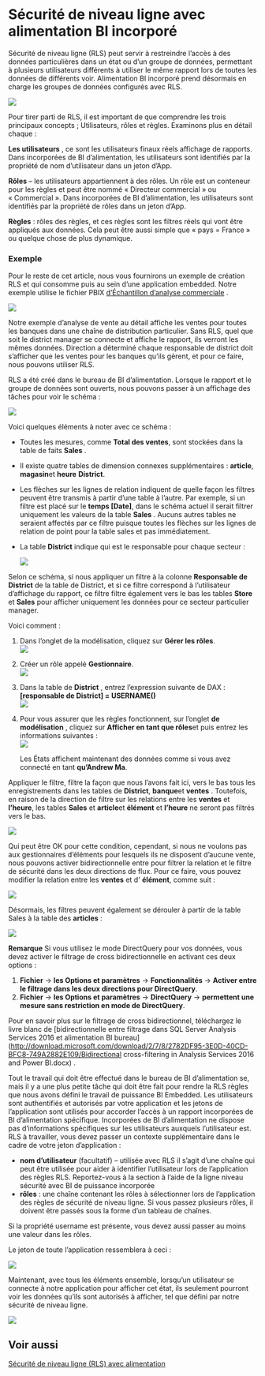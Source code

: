 <properties
   pageTitle="Sécurité de niveau ligne avec alimentation BI incorporé"
   description="Pour plus d’informations sur la sécurité de niveau ligne avec alimentation BI incorporé"
   services="power-bi-embedded"
   documentationCenter=""
   authors="guyinacube"
   manager="erikre"
   editor=""
   tags=""/>
<tags
   ms.service="power-bi-embedded"
   ms.devlang="NA"
   ms.topic="article"
   ms.tgt_pltfrm="NA"
   ms.workload="powerbi"
   ms.date="10/04/2016"
   ms.author="asaxton"/>

# <a name="row-level-security-with-power-bi-embedded"></a>Sécurité de niveau ligne avec alimentation BI incorporé

Sécurité de niveau ligne (RLS) peut servir à restreindre l’accès à des données particulières dans un état ou d’un groupe de données, permettant à plusieurs utilisateurs différents à utiliser le même rapport lors de toutes les données de différents voir. Alimentation BI incorporé prend désormais en charge les groupes de données configurés avec RLS.

![](media\power-bi-embedded-rls\pbi-embedded-rls-flow-1.png)

Pour tirer parti de RLS, il est important de que comprendre les trois principaux concepts ; Utilisateurs, rôles et règles. Examinons plus en détail chaque :

**Les utilisateurs** , ce sont les utilisateurs finaux réels affichage de rapports. Dans incorporées de BI d’alimentation, les utilisateurs sont identifiés par la propriété de nom d’utilisateur dans un jeton d’App.

**Rôles** – les utilisateurs appartiennent à des rôles. Un rôle est un conteneur pour les règles et peut être nommé « Directeur commercial » ou « Commercial ». Dans incorporées de BI d’alimentation, les utilisateurs sont identifiés par la propriété de rôles dans un jeton d’App.

**Règles** : rôles des règles, et ces règles sont les filtres réels qui vont être appliqués aux données. Cela peut être aussi simple que « pays = France » ou quelque chose de plus dynamique.

### <a name="example"></a>Exemple

Pour le reste de cet article, nous vous fournirons un exemple de création RLS et qui consomme puis au sein d’une application embedded. Notre exemple utilise le fichier PBIX [d’Échantillon d’analyse commerciale](http://go.microsoft.com/fwlink/?LinkID=780547) .

![](media\power-bi-embedded-rls\pbi-embedded-rls-scenario-2.png)

Notre exemple d’analyse de vente au détail affiche les ventes pour toutes les banques dans une chaîne de distribution particulier. Sans RLS, quel que soit le district manager se connecte et affiche le rapport, ils verront les mêmes données. Direction a déterminé chaque responsable de district doit s’afficher que les ventes pour les banques qu’ils gèrent, et pour ce faire, nous pouvons utiliser RLS.

RLS a été créé dans le bureau de BI d’alimentation. Lorsque le rapport et le groupe de données sont ouverts, nous pouvons passer à un affichage des tâches pour voir le schéma :

![](media\power-bi-embedded-rls\pbi-embedded-rls-diagram-view-3.png)

Voici quelques éléments à noter avec ce schéma :

-   Toutes les mesures, comme **Total des ventes**, sont stockées dans la table de faits **Sales** .
-   Il existe quatre tables de dimension connexes supplémentaires : **article**, **magasin**et **heure** **District**.
-   Les flèches sur les lignes de relation indiquent de quelle façon les filtres peuvent être transmis à partir d’une table à l’autre. Par exemple, si un filtre est placé sur le **temps [Date]**, dans le schéma actuel il serait filtrer uniquement les valeurs de la table **Sales** . Aucuns autres tables ne seraient affectés par ce filtre puisque toutes les flèches sur les lignes de relation de point pour la table sales et pas immédiatement.
-   La table **District** indique qui est le responsable pour chaque secteur :

    ![](media\power-bi-embedded-rls\pbi-embedded-rls-district-table-4.png)

Selon ce schéma, si nous appliquer un filtre à la colonne **Responsable de District** de la table de District, et si ce filtre correspond à l’utilisateur d’affichage du rapport, ce filtre filtre également vers le bas les tables **Store** et **Sales** pour afficher uniquement les données pour ce secteur particulier manager.

Voici comment :

1.  Dans l’onglet de la modélisation, cliquez sur **Gérer les rôles**.  
![](media\power-bi-embedded-rls\pbi-embedded-rls-modeling-tab-5.png)

2.  Créer un rôle appelé **Gestionnaire**.  
![](media\power-bi-embedded-rls\pbi-embedded-rls-manager-role-6.png)

3.  Dans la table de **District** , entrez l’expression suivante de DAX : **[responsable de District] = USERNAME()**  
![](media\power-bi-embedded-rls\pbi-embedded-rls-manager-role-7.png)

4.  Pour vous assurer que les règles fonctionnent, sur l’onglet **de modélisation** , cliquez sur **Afficher en tant que rôles**et puis entrez les informations suivantes :  
![](media\power-bi-embedded-rls\pbi-embedded-rls-view-as-roles-8.png)

    Les États affichent maintenant des données comme si vous avez connecté en tant **qu’Andrew Ma**.

Appliquer le filtre, filtre la façon que nous l’avons fait ici, vers le bas tous les enregistrements dans les tables de **District**, **banque**et **ventes** . Toutefois, en raison de la direction de filtre sur les relations entre les **ventes** et **l’heure**, les tables **Sales** et **article**et **élément** et **l’heure** ne seront pas filtrés vers le bas.

![](media\power-bi-embedded-rls\pbi-embedded-rls-diagram-view-9.png)

Qui peut être OK pour cette condition, cependant, si nous ne voulons pas aux gestionnaires d’éléments pour lesquels ils ne disposent d’aucune vente, nous pouvons activer bidirectionnelle entre pour filtrer la relation et le filtre de sécurité dans les deux directions de flux. Pour ce faire, vous pouvez modifier la relation entre les **ventes** et d' **élément**, comme suit :

![](media\power-bi-embedded-rls\pbi-embedded-rls-edit-relationship-10.png)

Désormais, les filtres peuvent également se dérouler à partir de la table Sales à la table des **articles** :

![](media\power-bi-embedded-rls\pbi-embedded-rls-diagram-view-11.png)

**Remarque** Si vous utilisez le mode DirectQuery pour vos données, vous devez activer le filtrage de cross bidirectionnelle en activant ces deux options :

1.  **Fichier** -> **les Options et paramètres** -> **Fonctionnalités** -> **Activer entre le filtrage dans les deux directions pour DirectQuery**.
2.  **Fichier** -> **les Options et paramètres** -> **DirectQuery** -> **permettent une mesure sans restriction en mode de DirectQuery**.


Pour en savoir plus sur le filtrage de cross bidirectionnel, téléchargez le livre blanc de [bidirectionnelle entre filtrage dans SQL Server Analysis Services 2016 et alimentation BI bureau](http://download.microsoft.com/download/2/7/8/2782DF95-3E0D-40CD-BFC8-749A2882E109/Bidirectional cross-filtering in Analysis Services 2016 and Power BI.docx) .

Tout le travail qui doit être effectué dans le bureau de BI d’alimentation se, mais il y a une plus petite tâche qui doit être fait pour rendre la RLS règles que nous avons défini le travail de puissance BI Embedded. Les utilisateurs sont authentifiés et autorisés par votre application et les jetons de l’application sont utilisés pour accorder l’accès à un rapport incorporées de BI d’alimentation spécifique. Incorporées de BI d’alimentation ne dispose pas d’informations spécifiques sur les utilisateurs auxquels l’utilisateur est. RLS à travailler, vous devez passer un contexte supplémentaire dans le cadre de votre jeton d’application :
-   **nom d’utilisateur** (facultatif) – utilisée avec RLS il s’agit d’une chaîne qui peut être utilisée pour aider à identifier l’utilisateur lors de l’application des règles RLS. Reportez-vous à la section à l’aide de la ligne niveau sécurité avec BI de puissance incorporée
-   **rôles** : une chaîne contenant les rôles à sélectionner lors de l’application des règles de sécurité de niveau ligne. Si vous passez plusieurs rôles, il doivent être passés sous la forme d’un tableau de chaînes.

Si la propriété username est présente, vous devez aussi passer au moins une valeur dans les rôles.

Le jeton de toute l’application ressemblera à ceci :

![](media\power-bi-embedded-rls\pbi-embedded-rls-app-token-string-12.png)

Maintenant, avec tous les éléments ensemble, lorsqu’un utilisateur se connecte à notre application pour afficher cet état, ils seulement pourront voir les données qu’ils sont autorisés à afficher, tel que défini par notre sécurité de niveau ligne.

![](media\power-bi-embedded-rls\pbi-embedded-rls-dashboard-13.png)

## <a name="see-also"></a>Voir aussi
[Sécurité de niveau ligne (RLS) avec alimentation](https://powerbi.microsoft.com/en-us/documentation/powerbi-admin-rls/)
